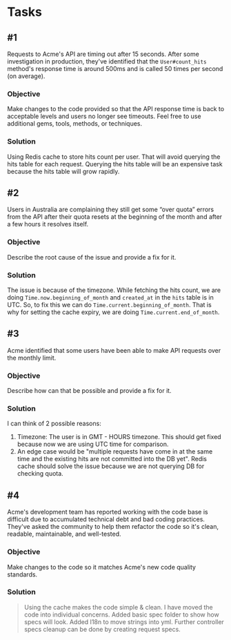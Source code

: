 # Tasks

## #1

Requests to Acme's API are timing out after 15 seconds. After some investigation in production, they've identified that the `User#count_hits` method's response time is around 500ms and is called 50 times per second (on average).

### Objective

Make changes to the code provided so that the API response time is back to acceptable levels and users no longer see timeouts. Feel free to use additional gems, tools, methods, or techniques.


### Solution

Using Redis cache to store hits count per user. That will avoid querying the hits table for each request.
Querying the hits table will be an expensive task because the hits table will grow rapidly.


## #2

Users in Australia are complaining they still get some “over quota” errors from the API after their quota resets at the beginning of the month and after a few hours it resolves itself.

### Objective

Describe the root cause of the issue and provide a fix for it.

### Solution

The issue is because of the timezone. 
While fetching the hits count, we are doing `Time.now.beginning_of_month` and `created_at` in the `hits` table is in UTC.
So, to fix this we can do `Time.current.beginning_of_month`. That is why for setting the cache expiry, we are doing `Time.current.end_of_month`.


## #3

Acme identified that some users have been able to make API requests over the monthly limit.

### Objective

Describe how can that be possible and provide a fix for it.

### Solution

I can think of 2 possible reasons:
1. Timezone: The user is in GMT - HOURS timezone. This should get fixed because now we are using UTC time for comparison.
2. An edge case would be "multiple requests have come in at the same time and the existing hits are not committed into the DB yet".
Redis cache should solve the issue because we are not querying DB for checking quota.


## #4

Acme's development team has reported working with the code base is difficult due to accumulated technical debt and bad coding practices. They've asked the community to help them refactor the code so it's clean, readable, maintainable, and well-tested.

### Objective

Make changes to the code so it matches Acme's new code quality standards.


### Solution

> Using the cache makes the code simple & clean.
> I have moved the code into individual concerns.
> Added basic spec folder to show how specs will look.
> Added I18n to move strings into yml.
> Further controller specs cleanup can be done by creating request specs.
